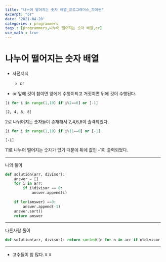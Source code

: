 ```yaml
---
title: "나누어 떨어지는 숫자 배열_프로그래머스_파이썬"
excerpt: "or"
date: '2021-04-28'
categories : programmers
tags : [programmers,나누어 떨어지는 숫자 배열,or]
use_math : true
---
```




# 나누어 떨어지는 숫자 배열

* 사전지식 
    * or

* or 앞에 것이 참이면 앞에게 수행이되고 거짓이면 뒤에 것이 수행된다.


```python
[i for i in range(1,10) if i%2==0] or [-1]
```




    [2, 4, 6, 8]



2로 나뉘어지는 숫자들이 존재해서 2,4,6,8이 출력되었다.


```python
[i for i in range(1,10) if i%11==0] or [-1]
```




    [-1]



11로 나누어 떨어지는 숫자가 없기 때문에 뒤에 값인 -1이 출력되었다.

---

나의 풀이


```python
def solution(arr, divisor):
    answer = []
    for i in arr:
        if i%divisor == 0:
            answer.append(i)
    
    if len(answer) ==0:
        answer.append(-1)
    answer.sort()
    return answer
```

---
다른사람 풀이


```python
def solution(arr, divisor): return sorted([n for n in arr if n%divisor == 0]) or [-1]
```

---
* 고수들이 참 많다.ㅎㅎ


```python

```
